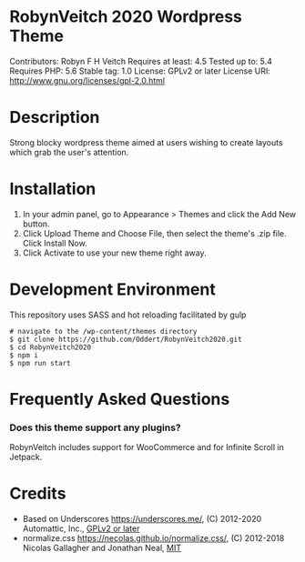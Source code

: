 RobynVeitch 2020 Wordpress Theme
===
Contributors: Robyn F H Veitch
Requires at least: 4.5
Tested up to: 5.4
Requires PHP: 5.6
Stable tag: 1.0
License: GPLv2 or later
License URI: http://www.gnu.org/licenses/gpl-2.0.html

Description
==

Strong blocky wordpress theme aimed at users wishing to create layouts which grab the user's attention.

Installation
==

1. In your admin panel, go to Appearance > Themes and click the Add New button.
2. Click Upload Theme and Choose File, then select the theme's .zip file. Click Install Now.
3. Click Activate to use your new theme right away.

Development Environment
==
This repository uses SASS and hot reloading facilitated by gulp
```
# navigate to the /wp-content/themes directory
$ git clone https://github.com/Oddert/RobynVeitch2020.git
$ cd RobynVeitch2020
$ npm i
$ npm run start
```

Frequently Asked Questions 
==

### Does this theme support any plugins?

RobynVeitch includes support for WooCommerce and for Infinite Scroll in Jetpack.

Credits
==

* Based on Underscores https://underscores.me/, (C) 2012-2020 Automattic, Inc., [GPLv2 or later](https://www.gnu.org/licenses/gpl-2.0.html)
* normalize.css https://necolas.github.io/normalize.css/, (C) 2012-2018 Nicolas Gallagher and Jonathan Neal, [MIT](https://opensource.org/licenses/MIT)
